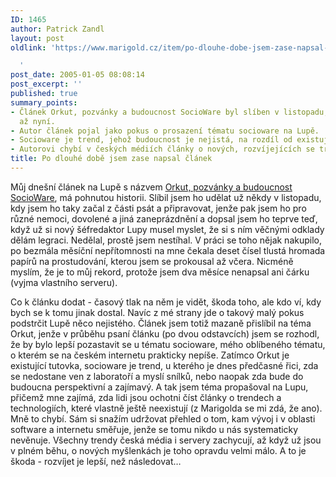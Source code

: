 ```yaml
---
ID: 1465
author: Patrick Zandl
layout: post
oldlink: 'https://www.marigold.cz/item/po-dlouhe-dobe-jsem-zase-napsal-clanek

  '
post_date: 2005-01-05 08:08:14
post_excerpt: ''
published: true
summary_points:
- Článek Orkut, pozvánky a budoucnost SocioWare byl slíben v listopadu, ale dopsán
  až nyní.
- Autor článek pojal jako pokus o prosazení tématu socioware na Lupě.
- Socioware je trend, jehož budoucnost je nejistá, na rozdíl od existujícího Orkut.
- Autorovi chybí v českých médiích články o nových, rozvíjejících se trendech.
title: Po dlouhé době jsem zase napsal článek
---
```


<p>Můj dnešní článek na Lupě s názvem <a href="http://www.lupa.cz/clanek.php3?show=3871">Orkut, pozvánky a budoucnost SocioWare</a>, má pohnutou historii. Slíbil jsem ho udělat už někdy v listopadu, kdy jsem ho taky začal z části psát a připravovat, jenže pak jsem ho pro různé nemoci, dovolené a jiná zaneprázdnění a dopsal jsem ho teprve teď, když už si nový šéfredaktor Lupy musel myslet, že si s ním věčnými odklady dělám legraci. Nedělal, prostě jsem nestíhal. V práci se toho nějak nakupilo, po bezmála měsíční nepřítomnosti na mne čekala deset čísel tlustá hromada papírů na prostudování, kterou jsem se prokousal až včera. Nicméně myslím, že je to můj rekord, protože jsem dva měsíce nenapsal ani čárku (vyjma vlastního serveru).</p>


<p>Co k článku dodat - časový tlak na něm je vidět, škoda toho, ale kdo ví, kdy bych se k tomu jinak dostal. Navíc z mé strany jde o takový malý pokus podstrčit Lupě něco nejistého. Článek jsem totiž mazaně přislíbil na téma Orkut, jenže v průběhu psaní článku (po dvou odstavcích) jsem se rozhodl, že by bylo lepší pozastavit se u tématu socioware, mého oblíbeného tématu, o kterém se na českém internetu  prakticky nepíše. Zatímco Orkut je existující tutovka, socioware je trend, u kterého je dnes předčasné řici, zda se nedostane ven z laboratoří a myslí snílků, nebo naopak zda bude do budoucna perspektivní a zajímavý. A tak jsem téma propašoval na Lupu, přičemž mne zajímá, zda lidi jsou ochotni číst články o trendech a technologiích, které vlastně ještě neexistují (z Marigolda se mi zdá, že ano). Mně to chybí. Sám si snažím udržovat přehled o tom, kam vývoj i v oblasti software a internetu směřuje, jenže se tomu nikdo u nás systematicky nevěnuje. Všechny trendy česká média i servery zachycují, až když už jsou v plném běhu, o nových myšlenkách je toho opravdu velmi málo. A to je škoda - rozvíjet je lepší, než následovat&#8230;
</p>